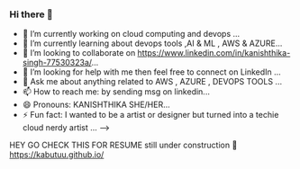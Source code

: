 ### Hi there 👋



- 🔭 I’m currently working on cloud computing and devops ...
- 🌱 I’m currently learning about devops tools ,AI & ML , AWS & AZURE...
- 👯 I’m looking to collaborate on https://www.linkedin.com/in/kanishthika-singh-77530323a/...
- 🤔 I’m looking for help with me then feel free to connect on LinkedIn ...
- 💬 Ask me about anything related to AWS , AZURE , DEVOPS TOOLS ...
- 📫 How to reach me: by sending msg on linkedin...
- 😄 Pronouns: KANISHTHIKA SHE/HER...
- ⚡ Fun fact: I wanted to be a artist or designer but turned into a techie cloud nerdy artist ...
-->

HEY GO CHECK THIS FOR RESUME
still under construction 🚧 
https://kabutuu.github.io/
